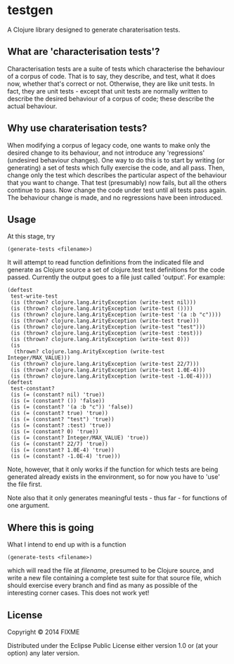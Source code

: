 # testgen

A Clojure library designed to generate charaterisation tests.

## What are 'characterisation tests'?

Characterisation tests are a suite of tests which characterise the behaviour of a corpus of code. That is to say, they describe, and test, what it does now, whether that's correct or not. Otherwise, they are like unit tests. In fact, they are unit tests - except that unit tests are normally written to describe the desired behaviour of a corpus of code; these describe the actual behaviour.

## Why use charaterisation tests?

When modifying a corpus of legacy code, one wants to make only the desired change to its behaviour, and not introduce any 'regressions' (undesired behaviour changes). One way to do this is to start by writing (or generating) a set of tests which fully exercise the code, and all pass. Then, change only the test which describes the particular aspect of the behaviour that you want to change. That test (presumably) now fails, but all the others continue to pass. Now change the code under test until all tests pass again. The behaviour change is made, and no regressions have been introduced.

## Usage

At this stage, try

    (generate-tests <filename>)

It will attempt to read function definitions from the indicated file and generate as Clojure source a set of clojure.test test definitions
for the code passed. Currently the output goes to a file just called 'output'. For example:

    (deftest
     test-write-test
     (is (thrown? clojure.lang.ArityException (write-test nil)))
     (is (thrown? clojure.lang.ArityException (write-test ())))
     (is (thrown? clojure.lang.ArityException (write-test '(a :b "c"))))
     (is (thrown? clojure.lang.ArityException (write-test true)))
     (is (thrown? clojure.lang.ArityException (write-test "test")))
     (is (thrown? clojure.lang.ArityException (write-test :test)))
     (is (thrown? clojure.lang.ArityException (write-test 0)))
     (is
      (thrown? clojure.lang.ArityException (write-test Integer/MAX_VALUE)))
     (is (thrown? clojure.lang.ArityException (write-test 22/7)))
     (is (thrown? clojure.lang.ArityException (write-test 1.0E-4)))
     (is (thrown? clojure.lang.ArityException (write-test -1.0E-4))))
    (deftest
     test-constant?
     (is (= (constant? nil) 'true))
     (is (= (constant? ()) 'false))
     (is (= (constant? '(a :b "c")) 'false))
     (is (= (constant? true) 'true))
     (is (= (constant? "test") 'true))
     (is (= (constant? :test) 'true))
     (is (= (constant? 0) 'true))
     (is (= (constant? Integer/MAX_VALUE) 'true))
     (is (= (constant? 22/7) 'true))
     (is (= (constant? 1.0E-4) 'true))
     (is (= (constant? -1.0E-4) 'true)))


Note, however, that it only works if the function for which tests are being generated already exists in the environment, so for now you have to 'use' the file first.

Note also that it only generates meaningful tests - thus far - for functions of one argument.

## Where this is going

What I intend to end up with is a function

    (generate-tests <filename>)

which will read the file at *filename*, presumed to be Clojure source, and write a new file containing a complete test suite for that source file, which should exercise every branch and find as many as possible of the interesting corner cases. This does not work yet!

## License

Copyright © 2014 FIXME

Distributed under the Eclipse Public License either version 1.0 or (at
your option) any later version.
